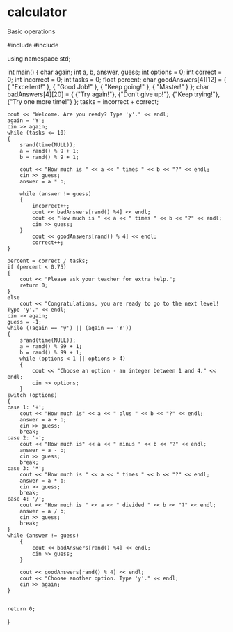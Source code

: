 # calculator
Basic operations 


#include <iostream>
#include <iomanip>


using namespace std;

int main()
{
	char again;
	int a, b, answer, guess;
	int options = 0;
	int correct = 0;
	int incorrect = 0;
	int tasks = 0;
	float percent;
	char goodAnswers[4][12] =
	{
		{ "Excellent!" },
		{ "Good Job!" },
		{ "Keep going!" },
		{ "Master!" }
	};
	char badAnswers[4][20] =
	{
		{"Try again!"},
		{"Don't give up!"},
		{"Keep trying!"},
		{"Try one more time!"}
	};
	tasks = incorrect + correct;

	cout << "Welcome. Are you ready? Type 'y'." << endl;
	again = 'Y';
	cin >> again;
	while (tasks <= 10)
	{
		srand(time(NULL));
		a = rand() % 9 + 1;
		b = rand() % 9 + 1;

		cout << "How much is " << a << " times " << b << "?" << endl;
		cin >> guess;
		answer = a * b;

		while (answer != guess) 
		{
			incorrect++;
			cout << badAnswers[rand() %4] << endl;
			cout << "How much is " << a << " times " << b << "?" << endl;
			cin >> guess;	
		}
			cout << goodAnswers[rand() % 4] << endl;	
			correct++;
	}
	
	percent = correct / tasks;
	if (percent < 0.75)
	{
		cout << "Please ask your teacher for extra help.";
		return 0;
	}
	else 
		cout << "Congratulations, you are ready to go to the next level! Type 'y'." << endl;
	cin >> again;
	guess = -1;
	while ((again == 'y') || (again == 'Y'))
	{
	    srand(time(NULL));
    	a = rand() % 99 + 1;
    	b = rand() % 99 + 1;
    	while (options < 1 || options > 4)
       	{
	    	cout << "Choose an option - an integer between 1 and 4." << endl;
		    cin >> options;
    	}
	switch (options)
	{
	case 1: '+';
		cout << "How much is" << a << " plus " << b << "?" << endl;
		answer = a + b;
		cin >> guess;
		break;
	case 2: '-';
		cout << "How much is" << a << " minus " << b << "?" << endl;
		answer = a - b;
		cin >> guess;
		break;
	case 3: '*';
		cout << "How much is " << a << " times " << b << "?" << endl;
		answer = a * b;
		cin >> guess;
		break;
	case 4: '/';
		cout << "How much is " << a << " divided " << b << "?" << endl;
		answer = a / b;
		cin >> guess;
		break;
	}
	while (answer != guess)
		{
			cout << badAnswers[rand() %4] << endl;
			cin >> guess;
		}
		
		cout << goodAnswers[rand() % 4] << endl;
		cout << "Choose another option. Type 'y'." << endl;
		cin >> again;
	}
	

	return 0;
}



